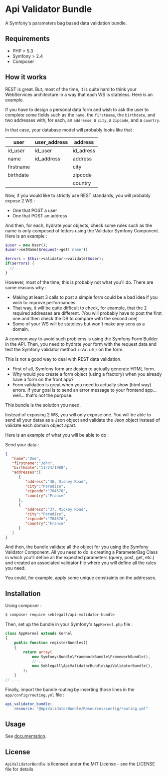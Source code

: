# Api Validator Bundle

A Symfony's parameters bag based data validation bundle.

## Requirements
* PHP > 5.3
* Symfony > 2.4
* Composer

## How it works

REST is great. But, most of the time, it is quite hard to think your WebServices architecture in a way that each WS is stateless. Here is an example.

If you have to design a personal data form and wish to ask the user to complete some fields such as the `name`, the `firstname`, the `birthdate`, and two addresses with, for each, an `addresse`, a `city`, a `zipcode`, and a `country`.

In that case, your database model will probably looks like that :

| user  | user_address | address |
|---|---|---|
|  id_user |  id_user |  id_adress |
|  name |  id_address |  address |
|  firstname |  |  city |
|  birthdate |  |  zipcode |
|   |   |  country |

Now, if you would like to strictly use REST standards, you will probably expose 2 WS :
 * One that POST a user
 * One that POST an address

 And then, for each, hydrate your objects, check some rules such as the name is only composed of  letters using the Validator Symfony Component. Here is an example :

```PHP
$user = new User();
$user->setName($request->get('name'))

$errors = $this->validator->validate($user);
if($errors) {
  //...
}
```

However, most of the time, this is probably not what you'll do. There are some reasons why :
* Making at least 3 calls to post a simple form could be a bad idea if you wish to improve performances
* That way, it will be quite difficult to check, for example, that the 2 required addresses are different. (You will probably have to post the first one and then check the DB to compare with the second one)
* Some of your WS will be stateless but won't make any sens as a domain.

A common way to avoid such problems is using the Symfony Form Builder in the API. Then, you need to hydrate your form with the request data and test the Symfony validator method `isValid()` on the form.

This is not a good way to deal with REST data validation.
* First of all, Symfony form are design to actually generate HTML form.
* Why would you create a form object (using a fractory) when you already have a form on the front app?
* Form validation is great when you need to actually show (html way) errors. If your goal is to send an error message to your frontend app... well... that's not the purpose.

This bundle is the solution you need.

Instead of exposing 2 WS, you will only expose one. You will be able to send all your datas as a Json object and validate the Json object instead of validate each domain object apart.

Here is an example of what you will be able to do :

Send your data :

```JSON
{
   "name":"Doe",
   "firstname":"John",
   "birthdate":"11/24/1988",
   "addresses":[
      {
         "address":"36, Disney Road",
         "city":"Paradize",
         "zipcode":"764576",
         "country":"France"
      },
      {
         "address":"37, Mickey Road",
         "city":"Paradize",
         "zipcode":"764576",
         "country":"France"
      }
   ]
}
```
And then, the bundle validate all the object for you using the Symfony Validator Component. All you need to do is creating a ParameterBag Class in which you'll define all the expected parameters (query, post, get, etc.) and created an associated validator file where you will define all the rules you need.

You could, for example, apply some unique constraints on the addresses.

## Installation

Using composer :

```sh
$ composer require seblegall/api-validator-bundle
```

Then, set up the bundle in your Symfony's `AppKernel.php` file :

```PHP
class AppKernel extends Kernel
{
    public function registerBundles()
    {
        return array(
            new Symfony\Bundle\FrameworkBundle\FrameworkBundle(),
            // ...
            new Seblegall\ApiValidatorBundle\ApiValidatorBundle(),
        );
    }
// ....
```

Finally, import the bundle routing by inserting those lines in the `app/config/routing.yml` file :

```yml
api_validator_bundle:
    resource: "@ApiValidatorBundle/Resources/config/routing.yml"
```

## Usage

See [documentation](./Resources/doc/index.md).

## License

`ApiValidatorBundle` is licensed under the MIT License - see the LICENSE file for details

